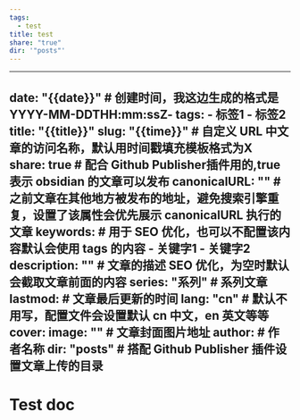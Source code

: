 ```yaml
---
tags:
  - test
title: test
share: "true"
dir: '"posts"'
---
```


---
date: "{{date}}" # 创建时间，我这边生成的格式是 YYYY-MM-DDTHH:mm:ssZ-
tags: 
	- 标签1
	- 标签2
title: "{{title}}"
slug: "{{time}}" # 自定义 URL 中文章的访问名称，默认用时间戳填充模板格式为X
share: true  # 配合 Github Publisher插件用的,true表示 obsidian 的文章可以发布
canonicalURL: "" # 之前文章在其他地方被发布的地址，避免搜索引擎重复，设置了该属性会优先展示 canonicalURL 执行的文章
keywords:   # 用于 SEO 优化，也可以不配置该内容默认会使用 tags 的内容
	- 关键字1
	- 关键字2
description: "" # 文章的描述 SEO 优化，为空时默认会截取文章前面的内容
series: "系列" # 系列文章
lastmod:  # 文章最后更新的时间
lang: "cn" # 默认不用写，配置文件会设置默认 cn 中文，en 英文等等
cover:
    image: "" # 文章封面图片地址
author: # 作者名称
dir: "posts" # 搭配 Github Publisher 插件设置文章上传的目录
---


# Test doc

